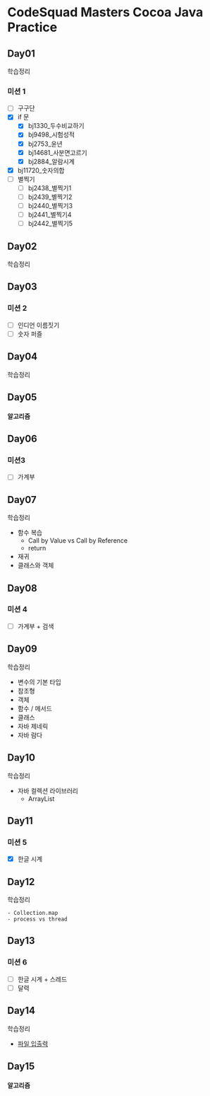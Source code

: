 # CodeSquad Masters Cocoa Java Practice

## Day01

학습정리

### 미션 1

- [ ] 구구단
- [x] if 문
  - [x] bj1330_두수비교하기
  - [x] bj9498_시험성적
  - [x] bj2753_윤년
  - [x] bj14681_사분면고르기
  - [x] bj2884_알람시계
- [x] bj11720_숫자의합
- [ ] 별찍기
  - [ ] bj2438_별찍기1
  - [ ] bj2439_별찍기2
  - [ ] bj2440_별찍기3
  - [ ] bj2441_별찍기4
  - [ ] bj2442_별찍기5

## Day02

학습정리

## Day03

### 미션 2

- [ ] 인디언 이름짓기
- [ ] 숫자 퍼즐

## Day04

학습정리

## Day05

#### 알고리즘

## Day06

### 미션3

- [ ] 가계부

## Day07

학습정리

- 함수 복습
  - Call by Value vs Call by Reference
  - return
- 재귀
- 클래스와 객체

## Day08

### 미션 4

- [ ] 가계부 + 검색

## Day09

학습정리

- 변수의 기본 타입
- 참조형
- 객체
- 함수 / 메서드
- 클래스
- 자바 제네릭
- 자바 람다

## Day10

학습정리

- 자바 컬렉션 라이브러리
  - ArrayList

## Day11

### 미션 5

- [x] 한글 시계

## Day12

학습정리

	- Collection.map
	- process vs thread

## Day13

### 미션 6

- [ ] 한글 시계 + 스레드
- [ ] 달력

## Day14
학습정리

- [파일 입출력](https://www.notion.so/hgr1209/IO-e54f77011db543dc97dddc2b7bb8762e)

## Day15

#### 알고리즘
